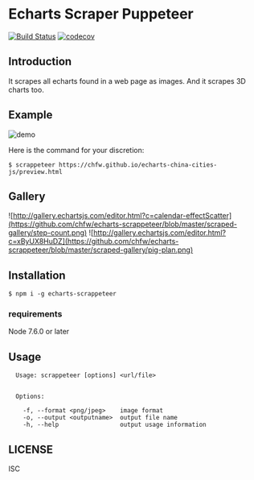 # Echarts Scraper Puppeteer

[![Build Status](https://travis-ci.org/chfw/echarts-scrappeteer.svg?branch=master)](https://travis-ci.org/chfw/echarts-scrappeteer) [![codecov](https://codecov.io/gh/chfw/echarts-scrappeteer/branch/master/graph/badge.svg)](https://codecov.io/gh/chfw/echarts-scrappeteer)


## Introduction

It scrapes all echarts found in a web page as images. And it scrapes 3D charts too.

## Example

![demo](https://github.com/chfw/echarts-scrappeteer/blob/master/demo.gif)


Here is the command for your discretion:

```
$ scrappeteer https://chfw.github.io/echarts-china-cities-js/preview.html
```

## Gallery

![http://gallery.echartsjs.com/editor.html?c=calendar-effectScatter](https://github.com/chfw/echarts-scrappeteer/blob/master/scraped-gallery/step-count.png)
![http://gallery.echartsjs.com/editor.html?c=xByUX8HuDZ](https://github.com/chfw/echarts-scrappeteer/blob/master/scraped-gallery/pig-plan.png)

## Installation

```shell
$ npm i -g echarts-scrappeteer
```

### requirements

Node 7.6.0 or later

## Usage

```shell
  Usage: scrappeteer [options] <url/file>


  Options:

    -f, --format <png/jpeg>    image format
    -o, --output <outputname>  output file name
    -h, --help                 output usage information
```

## LICENSE

ISC
